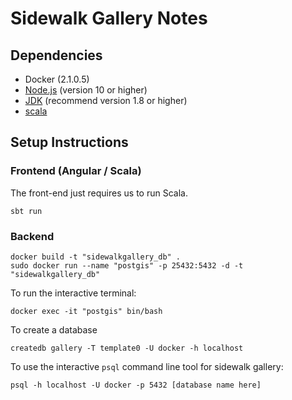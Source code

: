 # Sidewalk Gallery Notes
## Dependencies
* Docker (2.1.0.5)
* [Node.js](https://nodejs.org/) (version 10 or higher)
* [JDK](http://www.oracle.com/technetwork/java/javase/downloads/index.html) (recommend version 1.8 or higher)
* [scala](https://www.scala-lang.org/download/)

## Setup Instructions

### Frontend (Angular / Scala)
The front-end just requires us to run Scala. 
```
sbt run
```

### Backend
```
docker build -t "sidewalkgallery_db" .
sudo docker run --name "postgis" -p 25432:5432 -d -t "sidewalkgallery_db"
```

To run the interactive terminal:
```
docker exec -it "postgis" bin/bash
```

To create a database
```
createdb gallery -T template0 -U docker -h localhost
```

To use the interactive `psql` command line tool for sidewalk gallery:
```
psql -h localhost -U docker -p 5432 [database name here]
```